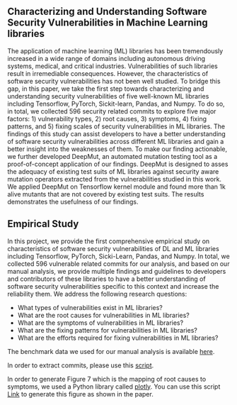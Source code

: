 ## Characterizing and Understanding Software Security Vulnerabilities in Machine Learning libraries

The application of machine learning (ML) libraries has been tremendously increased in a wide range of domains including autonomous driving systems, medical, and critical industries. Vulnerabilities of such libraries result in irremediable consequences. However, the characteristics of software security vulnerabilities has not been well studied. To bridge this gap, in this paper, we take the first step towards characterizing and understanding security vulnerabilities of five well-known ML libraries including Tensorflow, PyTorch, Sickit-learn, Pandas, and Numpy. To do so, in total, we collected 596 security related commits to explore five major factors: 1) vulnerability types, 2) root causes, 3) symptoms, 4) fixing patterns, and 5) fixing scales of security vulnerabilities in ML libraries. The findings of this study can assist developers to have a better understanding of software security vulnerabilities across different ML libraries and gain a better insight into the weaknesses of them. To make our finding actionable, we further developed DeepMut, an automated mutation testing tool as a proof-of-concept application of our findings. DeepMut is designed to asses the adequacy of existing test suits of ML libraries against security aware mutation operators extracted from the vulnerabilities studied in this work. We applied DeepMut on Tensorflow kernel module and found more than 1k alive mutants that are not covered by existing test suits. The results demonstrates the usefulness of our findings.

## Empirical Study
In this project, we provide the first comprehensive empirical study on characteristics of software security vulnerabilities of DL and ML libraries including Tensorflow, PyTorch, Sicki-Learn, Pandas, and Numpy. In total, we collected 596 vulnerable related commits for our analysis, and based on our manual analysis, we provide multiple findings and guidelines to developers and contributors of these libraries to have a better understanding of software security vulnerabilities specific to this context and increase the reliability them. We address the following research questions:

* What types of vulnerabilities exist in ML libraries?
* What are the root causes for vulnerabilities in ML libraries?
* What are the symptoms of vulnerabilities in ML libraries?
* What are the fixing patterns for vulnerabilities in ML libraries?
* What are the efforts required for fixing vulnerabilities in ML libraries?


The benchmark data we used for our manual analysis is available [here](https://github.com/cse19922021/Deep-Learning-Security-Vulnerabilities/blob/main/benchmark.csv).

In order to extract commits, please use this [script](https://github.com/cse19922021/Deep-Learning-Security-Vulnerabilities/blob/main/fetch_commits.py).

In order to generate Figure 7 which is the mapping of root causes to symptoms, we used a Python library called [plotly](https://plotly.com/). You can use this script [Link](https://cse19922021.github.io/Deep-Learning-Security-Vulnerabilities/rootcauseSymptom.html) to generate this figure as shown in the paper. 

<!-- To generate distributions according to each research question in the paper, we use [this](https://github.com/cse19922021/Deep-Learning-Security-Vulnerabilities/blob/main/generate_figs.R) written in R. You can simply run the script and all related figures will be generated automatically in PDF format. Prerequisite of running R scripts is to install [R](https://www.r-project.org/) base according to your platform. Also, it is highly recommended to use [R studio](https://www.rstudio.com/) to generate the figures. Please make sure:
 -->
<!-- * You place benchmark [data](https://github.com/cse19922021/Deep-Learning-Security-Vulnerabilities/blob/main/benchmark.csv) under same directory where the [script](https://github.com/cse19922021/Deep-Learning-Security-Vulnerabilities/blob/main/generate_figs.R) is resided.
* When using R studio, make sure you change the work space directory to the directory where the benchmark data and the script are resided. You may want to set the working directory under /sessions/Set Working Directory/Choose Directory In R studio.  -->
